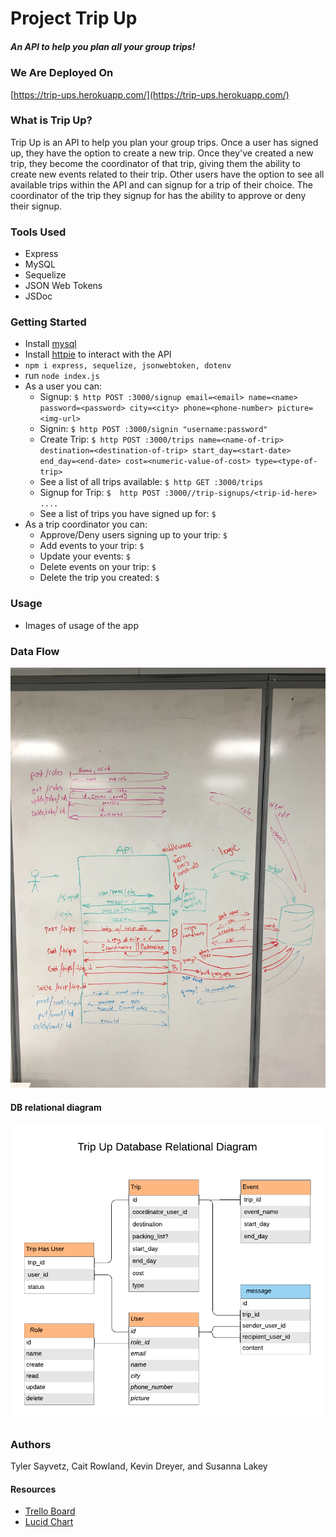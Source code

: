 # Project Trip Up
##### An API to help you plan all your group trips!

### We Are Deployed On 
[https://trip-ups.herokuapp.com/](https://trip-ups.herokuapp.com/)


### What is Trip Up?
Trip Up is an API to help you plan your group trips.  Once a user has signed up, they have the option to create a new trip.  Once they've created a new trip, they become the coordinator of that trip, giving them the ability to create new events related to their trip.  Other users have the option to see all available trips within the API and can signup for a trip of their choice.  The coordinator of the trip they signup for has the ability to approve or deny their signup.


### Tools Used
* Express
* MySQL
* Sequelize
* JSON Web Tokens
* JSDoc


### Getting Started

* Install [mysql](https://www.mysql.com/downloads/)
* Install [httpie](https://httpie.org/) to interact with the API
* `npm i express, sequelize, jsonwebtoken, dotenv`
* run `node index.js`
* As a user you can: 
  * Signup: `$ http POST :3000/signup email=<email> name=<name> password=<password> city=<city> phone=<phone-number> picture=<img-url>`
  * Signin: `$ http POST :3000/signin "username:password"`
  * Create Trip: `$ http POST :3000/trips name=<name-of-trip> destination=<destination-of-trip> start_day=<start-date> end_day=<end-date> cost=<numeric-value-of-cost> type=<type-of-trip>`
  * See a list of all trips available: `$ http GET :3000/trips`
  * Signup for Trip: `$  http POST :3000//trip-signups/<trip-id-here>   ....`
  * See a list of trips you have signed up for: `$`
* As a trip coordinator you can:
    * Approve/Deny users signing up to your trip: `$`
    * Add events to your trip: `$`
    * Update your events: `$`
    * Delete events on your trip: `$`
    * Delete the trip you created: `$`

### Usage
* Images of usage of the app


### Data Flow
![UML](readme_assets/TripUpUML2.JPG)

#### DB relational diagram
![diagram](readme_assets/TripUp_DB.png)

### Authors
 Tyler Sayvetz, Cait Rowland, Kevin Dreyer, and Susanna Lakey


#### Resources
* [Trello Board](https://trello.com/b/7nNHZZws/tripup)
* [Lucid Chart](https://www.lucidchart.com/pages/database-diagram/database-models)

